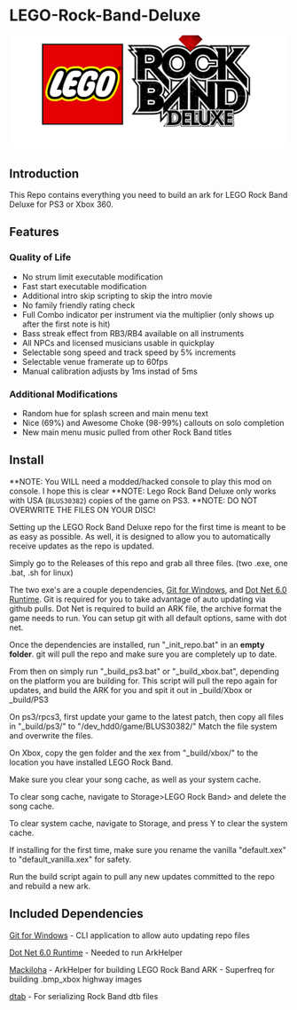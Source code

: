 # LEGO-Rock-Band-Deluxe

![Header Image](dependencies/header.png)

## Introduction

This Repo contains everything you need to build an ark for LEGO Rock Band Deluxe for PS3 or Xbox 360.

## Features

### Quality of Life
* No strum limit executable modification
* Fast start executable modification
* Additional intro skip scripting to skip the intro movie
* No family friendly rating check
* Full Combo indicator per instrument via the multiplier (only shows up after the first note is hit)
* Bass streak effect from RB3/RB4 available on all instruments
* All NPCs and licensed musicians usable in quickplay
* Selectable song speed and track speed by 5% increments
* Selectable venue framerate up to 60fps
* Manual calibration adjusts by 1ms instad of 5ms

### Additional Modifications
* Random hue for splash screen and main menu text
* Nice (69%) and Awesome Choke (98-99%) callouts on solo completion
* New main menu music pulled from other Rock Band titles

## Install

**NOTE: You WILL need a modded/hacked console to play this mod on console. I hope this is clear
**NOTE: Lego Rock Band Deluxe only works with USA (`BLUS30382`) copies of the game on PS3.
**NOTE: DO NOT OVERWRITE THE FILES ON YOUR DISC!

Setting up the LEGO Rock Band Deluxe repo for the first time is meant to be as easy as possible.
As well, it is designed to allow you to automatically receive updates as the repo is updated.

Simply go to the Releases of this repo and grab all three files. (two .exe, one .bat, .sh for linux)

The two exe's are a couple dependencies, [Git for Windows](https://gitforwindows.org/), and [Dot Net 6.0 Runtime](https://dotnet.microsoft.com/en-us/download/dotnet/6.0/runtime).
Git is required for you to take advantage of auto updating via github pulls. Dot Net is required to build an ARK file, the archive format the game needs to run.
You can setup git with all default options, same with dot net.

Once the dependencies are installed, run "_init_repo.bat" in an **empty folder**. git will pull the repo and make sure you are completely up to date.

From then on simply run "_build_ps3.bat" or "_build_xbox.bat", depending on the platform you are building for. This script will pull the repo again for updates, and build the ARK for you and spit it out in _build/Xbox or _build/PS3

On ps3/rpcs3, first update your game to the latest patch, then copy all files in "_build/ps3/" to "/dev_hdd0/game/BLUS30382/"
Match the file system and overwrite the files.

On Xbox, copy the gen folder and the xex from "_build/xbox/" to the location you have installed LEGO Rock Band.

Make sure you clear your song cache, as well as your system cache.

To clear song cache, navigate to Storage>LEGO Rock Band> and delete the song cache.

To clear system cache, navigate to Storage, and press Y to clear the system cache.

If installing for the first time, make sure you rename the vanilla "default.xex" to "default_vanilla.xex" for safety.

Run the build script again to pull any new updates committed to the repo and rebuild a new ark.

## Included Dependencies

[Git for Windows](https://gitforwindows.org/) - CLI application to allow auto updating repo files

[Dot Net 6.0 Runtime](https://dotnet.microsoft.com/en-us/download/dotnet/6.0/runtime) - Needed to run ArkHelper

[Mackiloha](https://github.com/PikminGuts92/Mackiloha) - ArkHelper for building LEGO Rock Band ARK - Superfreq for building .bmp_xbox highway images

[dtab](https://github.com/mtolly/dtab) - For serializing Rock Band dtb files
